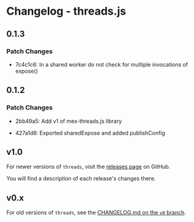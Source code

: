 # Changelog - threads.js

## 0.1.3

### Patch Changes

- 7c4c1c6: In a shared worker do not check for multiple invocations of expose()

## 0.1.2

### Patch Changes

- 2bb49a5: Add v1 of mex-threads.js library

- 427a1d8: Exported sharedExpose and added publishConfig

## v1.0

For newer versions of `threads`, visit the [releases page](https://github.com/andywer/threads.js/releases) on GitHub.

You will find a description of each release's changes there.

## v0.x

For old versions of `threads`, see the [CHANGELOG.md on the `v0` branch](https://github.com/andywer/threads.js/blob/v0/CHANGELOG.md).
